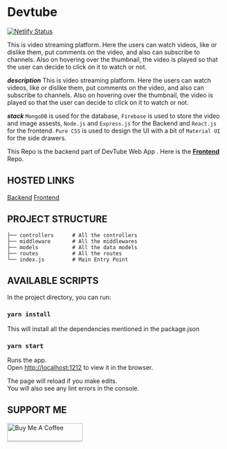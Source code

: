 

# Devtube
[![Netlify Status](https://api.netlify.com/api/v1/badges/7e792efa-ac3b-42f3-96c8-a7390e2bd37a/deploy-status)](https://app.netlify.com/sites/devtube/deploys)
  
This is video streaming platform. Here the users can watch videos, like or dislike them, put comments on the video, and also can subscribe to channels. Also on hovering over the thumbnail, the video is played so that the user can decide to click on it to watch or not. 

___description___ This is video streaming platform. Here the users can watch videos, like or dislike them, put comments on the video, and also can subscribe to channels. Also on hovering over the thumbnail, the video is played so that the user can decide to click on it to watch or not.

___stack___ `MongoDB` is used for the database, `Firebase` is used to store the video and image assests, `Node.js` and `Express.js` for the Backend and `React.js` for the frontend. `Pure CSS` is used to design the UI with a bit of `Material UI` for the side drawers.

This Repo is the backend part of DevTube Web App .
Here is the [**Frontend**](https://github.com/swapnadeepmohapatra/devtube-frontend) Repo.
## HOSTED LINKS

[Backend](https://dev-tube.herokuapp.com/)
[Frontend](https://devtube.swapnadeep.com/)

## PROJECT STRUCTURE
	
	├── controllers      # All the controllers
	├── middleware       # All the middlewares
	├── models           # All the data models
	├── routes           # All the routes
	└── index.js         # Main Entry Point   

	

## AVAILABLE SCRIPTS

In the project directory, you can run:

### `yarn install`

This will install all the dependencies mentioned in the package.json

### `yarn start`

Runs the app.<br />
Open [http://localhost:1212](http://localhost:1212) to view it in the browser.

The page will reload if you make edits.<br />
You will also see any lint errors in the console.

## SUPPORT ME

<a href="https://www.buymeacoffee.com/swapnadeep" target="_blank"><img src="https://www.buymeacoffee.com/assets/img/custom_images/orange_img.png" alt="Buy Me A Coffee" style="height: 41px !important;width: 174px !important;box-shadow: 0px 3px 2px 0px rgba(190, 190, 190, 0.5) !important;-webkit-box-shadow: 0px 3px 2px 0px rgba(190, 190, 190, 0.5) !important;" ></a>

